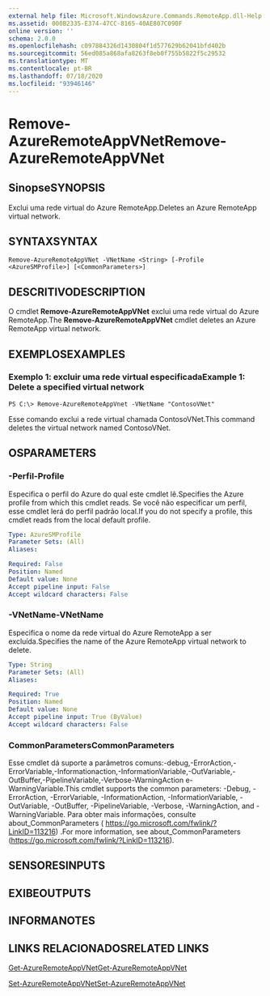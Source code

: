 ```yaml
---
external help file: Microsoft.WindowsAzure.Commands.RemoteApp.dll-Help.xml
ms.assetid: 000B2335-E374-47CC-8165-40AE807C090F
online version: ''
schema: 2.0.0
ms.openlocfilehash: c097884326d1430804f1d577629b62041bfd402b
ms.sourcegitcommit: 56ed085a868afa8263f8eb0f755b5822f5c29532
ms.translationtype: MT
ms.contentlocale: pt-BR
ms.lasthandoff: 07/18/2020
ms.locfileid: "93946146"
---
```

# <span data-ttu-id="ba387-101">Remove-AzureRemoteAppVNet</span><span class="sxs-lookup"><span data-stu-id="ba387-101">Remove-AzureRemoteAppVNet</span></span>

## <span data-ttu-id="ba387-102">Sinopse</span><span class="sxs-lookup"><span data-stu-id="ba387-102">SYNOPSIS</span></span>
<span data-ttu-id="ba387-103">Exclui uma rede virtual do Azure RemoteApp.</span><span class="sxs-lookup"><span data-stu-id="ba387-103">Deletes an Azure RemoteApp virtual network.</span></span>

## <span data-ttu-id="ba387-104">SYNTAX</span><span class="sxs-lookup"><span data-stu-id="ba387-104">SYNTAX</span></span>

```
Remove-AzureRemoteAppVNet -VNetName <String> [-Profile <AzureSMProfile>] [<CommonParameters>]
```

## <span data-ttu-id="ba387-105">DESCRITIVO</span><span class="sxs-lookup"><span data-stu-id="ba387-105">DESCRIPTION</span></span>
<span data-ttu-id="ba387-106">O cmdlet **Remove-AzureRemoteAppVNet** exclui uma rede virtual do Azure RemoteApp.</span><span class="sxs-lookup"><span data-stu-id="ba387-106">The **Remove-AzureRemoteAppVNet** cmdlet deletes an Azure RemoteApp virtual network.</span></span>

## <span data-ttu-id="ba387-107">EXEMPLOS</span><span class="sxs-lookup"><span data-stu-id="ba387-107">EXAMPLES</span></span>

### <span data-ttu-id="ba387-108">Exemplo 1: excluir uma rede virtual especificada</span><span class="sxs-lookup"><span data-stu-id="ba387-108">Example 1: Delete a specified virtual network</span></span>
```
PS C:\> Remove-AzureRemoteAppVnet -VNetName "ContosoVNet"
```

<span data-ttu-id="ba387-109">Esse comando exclui a rede virtual chamada ContosoVNet.</span><span class="sxs-lookup"><span data-stu-id="ba387-109">This command deletes the virtual network named ContosoVNet.</span></span>

## <span data-ttu-id="ba387-110">OS</span><span class="sxs-lookup"><span data-stu-id="ba387-110">PARAMETERS</span></span>

### <span data-ttu-id="ba387-111">-Perfil</span><span class="sxs-lookup"><span data-stu-id="ba387-111">-Profile</span></span>
<span data-ttu-id="ba387-112">Especifica o perfil do Azure do qual este cmdlet lê.</span><span class="sxs-lookup"><span data-stu-id="ba387-112">Specifies the Azure profile from which this cmdlet reads.</span></span>
<span data-ttu-id="ba387-113">Se você não especificar um perfil, esse cmdlet lerá do perfil padrão local.</span><span class="sxs-lookup"><span data-stu-id="ba387-113">If you do not specify a profile, this cmdlet reads from the local default profile.</span></span>

```yaml
Type: AzureSMProfile
Parameter Sets: (All)
Aliases: 

Required: False
Position: Named
Default value: None
Accept pipeline input: False
Accept wildcard characters: False
```

### <span data-ttu-id="ba387-114">-VNetName</span><span class="sxs-lookup"><span data-stu-id="ba387-114">-VNetName</span></span>
<span data-ttu-id="ba387-115">Especifica o nome da rede virtual do Azure RemoteApp a ser excluída.</span><span class="sxs-lookup"><span data-stu-id="ba387-115">Specifies the name of the Azure RemoteApp virtual network to delete.</span></span>

```yaml
Type: String
Parameter Sets: (All)
Aliases: 

Required: True
Position: Named
Default value: None
Accept pipeline input: True (ByValue)
Accept wildcard characters: False
```

### <span data-ttu-id="ba387-116">CommonParameters</span><span class="sxs-lookup"><span data-stu-id="ba387-116">CommonParameters</span></span>
<span data-ttu-id="ba387-117">Esse cmdlet dá suporte a parâmetros comuns:-debug,-ErrorAction,-ErrorVariable,-Informationaction,-InformationVariable,-OutVariable,-OutBuffer,-PipelineVariable,-Verbose-WarningAction e-WarningVariable.</span><span class="sxs-lookup"><span data-stu-id="ba387-117">This cmdlet supports the common parameters: -Debug, -ErrorAction, -ErrorVariable, -InformationAction, -InformationVariable, -OutVariable, -OutBuffer, -PipelineVariable, -Verbose, -WarningAction, and -WarningVariable.</span></span> <span data-ttu-id="ba387-118">Para obter mais informações, consulte about_CommonParameters ( https://go.microsoft.com/fwlink/?LinkID=113216) .</span><span class="sxs-lookup"><span data-stu-id="ba387-118">For more information, see about_CommonParameters (https://go.microsoft.com/fwlink/?LinkID=113216).</span></span>

## <span data-ttu-id="ba387-119">SENSORES</span><span class="sxs-lookup"><span data-stu-id="ba387-119">INPUTS</span></span>

## <span data-ttu-id="ba387-120">EXIBE</span><span class="sxs-lookup"><span data-stu-id="ba387-120">OUTPUTS</span></span>

## <span data-ttu-id="ba387-121">INFORMA</span><span class="sxs-lookup"><span data-stu-id="ba387-121">NOTES</span></span>

## <span data-ttu-id="ba387-122">LINKS RELACIONADOS</span><span class="sxs-lookup"><span data-stu-id="ba387-122">RELATED LINKS</span></span>

[<span data-ttu-id="ba387-123">Get-AzureRemoteAppVNet</span><span class="sxs-lookup"><span data-stu-id="ba387-123">Get-AzureRemoteAppVNet</span></span>](./Get-AzureRemoteAppVNet.md)

[<span data-ttu-id="ba387-124">Set-AzureRemoteAppVNet</span><span class="sxs-lookup"><span data-stu-id="ba387-124">Set-AzureRemoteAppVNet</span></span>](./Set-AzureRemoteAppVNet.md)


